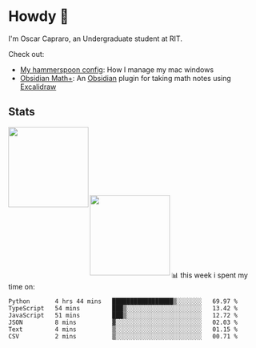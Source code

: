 # Howdy :wave:
I'm Oscar Capraro, an Undergraduate student at RIT.


Check out:
- [My hammerspoon config](https://github.com/ocapraro/.hammerspoon): How I manage my mac windows
- [Obsidian Math+](https://github.com/ocapraro/obsidian-math-plus): An [Obsidian](https://obsidian.md/) plugin for taking math notes using [Excalidraw](https://github.com/excalidraw/excalidraw)

## Stats

<div width="100%"><a href="https://github.com/anuraghazra/github-readme-stats">
<img align="left" height="160em" src="https://github-readme-stats.vercel.app/api?username=ocapraro&show_icons=true&theme=dark&count_private=true" />
<br><br><br><br><br><br><br><br>
<img align="left" height="160em" src="https://github-readme-stats.vercel.app/api/top-langs/?username=ocapraro&theme=dark&layout=compact&count_private=true" />
</a></div>

<br><br><br><br><br><br><br><br>
📊 this week i spent my time on:
<!--START_SECTION:waka-->

```text
Python       4 hrs 44 mins   █████████████████▒░░░░░░░   69.97 %
TypeScript   54 mins         ███▒░░░░░░░░░░░░░░░░░░░░░   13.42 %
JavaScript   51 mins         ███▒░░░░░░░░░░░░░░░░░░░░░   12.72 %
JSON         8 mins          ▓░░░░░░░░░░░░░░░░░░░░░░░░   02.03 %
Text         4 mins          ▒░░░░░░░░░░░░░░░░░░░░░░░░   01.15 %
CSV          2 mins          ▒░░░░░░░░░░░░░░░░░░░░░░░░   00.71 %
```

<!--END_SECTION:waka-->
